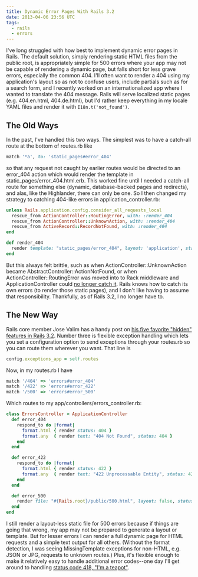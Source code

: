 ```yaml
---
title: Dynamic Error Pages With Rails 3.2
date: 2013-04-06 23:56 UTC
tags:
  - rails
  - errors
---
```


I've long struggled with how best to implement dynamic error pages in Rails. The default solution, simply rendering static HTML files from the public root, is appropriately simple for 500 errors where your app may not be capable of rendering a dynamic page, but falls short for less grave errors, especially the common 404. I'll often want to render a 404 using my application's layout so as not to confuse users, include partials such as for a search form, and I recently worked on an internationalized app where I wanted to translate the 404 message. Rails will serve localized static pages (e.g. 404.en.html, 404.de.html), but I'd rather keep everything in my locale YAML files and render it with `I18n.t('not_found')`.

<!--more-->

## The Old Ways

In the past, I've handled this two ways. The simplest was to have a catch-all route at the bottom of routes.rb like

```ruby
match '*a', to: 'static_pages#error_404'
```

so that any request not caught by earlier routes would be directed to an error_404 action which would render the template in static_pages/error_404.html.erb. This worked fine until I needed a catch-all route for something else (dynamic, database-backed pages and redirects), and alas, like the Highlander, there can only be one. So I then changed my strategy to catching 404-like errors in application_controller.rb:

```ruby
unless Rails.application.config.consider_all_requests_local
  rescue_from ActionController::RoutingError, with: :render_404
  rescue_from ActionController::UnknownAction, with: :render_404
  rescue_from ActiveRecord::RecordNotFound, with: :render_404
end

def render_404
  render template: "static_pages/error_404", layout: 'application', status: 404
end
```

But this always felt brittle, such as when ActionController::UnknownAction became AbstractController::ActionNotFound, or when ActionController::RoutingError was moved into to Rack middleware and ApplicationController could [no longer catch it][1]. Rails knows how to catch its own errors (to render those static pages), and I don't like having to assume that responsibility. Thankfully, as of Rails 3.2, I no longer have to.

## The New Way

Rails core member Jose Valim has a handy post on [his five favorite "hidden" features in Rails 3.2][2]. Number three is flexible exception handling which lets you set a configuration option to send exceptions through your routes.rb so you can route them wherever you want. That line is

```ruby
config.exceptions_app = self.routes
```

Now, in my routes.rb I have

```ruby
match '/404' => 'errors#error_404'
match '/422' => 'errors#error_422'
match '/500' => 'errors#error_500'
```

Which routes to my app/controllers/errors_controller.rb:

```ruby
class ErrorsController < ApplicationController
  def error_404
    respond_to do |format|
      format.html { render status: 404 }
      format.any  { render text: "404 Not Found", status: 404 }
    end
  end

  def error_422
    respond_to do |format|
      format.html { render status: 422 }
      format.any  { render text: "422 Unprocessable Entity", status: 422 }
    end
  end

  def error_500
    render file: "#{Rails.root}/public/500.html", layout: false, status: 500
  end
end
```

I still render a layout-less static file for 500 errors because if things are going that wrong, my app may not be prepared to generate a layout or template. But for lesser errors I can render a full dynamic page for HTML requests and a simple text output for all others. (Without the format detection, I was seeing MissingTemplate exceptions for non-HTML, e.g. JSON or JPG, requests to unknown routes.) Plus, it's flexible enough to make it relatively easy to handle additional error codes--one day I'll get around to handling [status code 418, "I'm a teapot"][3].

[1]: https://github.com/rails/rails/issues/671
[2]: http://blog.plataformatec.com.br/2012/01/my-five-favorite-hidden-features-in-rails-3-2/
[3]: http://error418.net/
